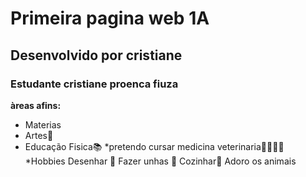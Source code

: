 # Primeira pagina web 1A
## Desenvolvido por cristiane
### Estudante cristiane proenca fiuza
**àreas afins:**
* Materias
* Artes🎨
* Educação Fisica📚
*pretendo cursar medicina veterinaria🐶🐱🐴🐑
*Hobbies
 Desenhar 🎨
Fazer unhas 💅
Cozinhar🍲
Adoro os animais

